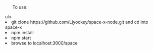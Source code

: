 <ul>To use:</ul>ul>
<li>git clone https://github.com/Ljyockey/space-x-node.git and cd into space-x</li>
<li>npm install</li>
<li>npm start</li>
<li>browse to localhost:3000/space</li>